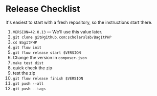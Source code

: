 
# Release Checklist

It's easiest to start with a fresh repository, so the instructions start there.

1. `VERSION=42.0.13` — We'll use this value later.
1. `git clone git@github.com:scholarslab/BagItPHP`
1. `cd BagItPHP`
1. `git flow init`
1. `git flow release start $VERSION`
1. Change the version in `composer.json`
1. `make test dist`
1. quick check the zip
1. test the zip
1. `git flow release finish $VERSION`
1. `git push --all`
1. `git push --tags`

